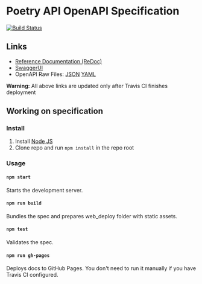 # Poetry API OpenAPI Specification
[![Build Status](https://travis-ci.com/OwnDogFood/poetry_api.svg?branch=master)](https://travis-ci.com/OwnDogFood/poetry_api)

## Links

- [Reference Documentation (ReDoc)](https://owndogfood.github.io/poetry_api/)
- [SwaggerUI](https://owndogfood.github.io/poetry_api/swagger-ui/)
- OpenAPI Raw Files: [JSON](https://owndogfood.github.io/poetry_api/openapi.json) [YAML](https://owndogfood.github.io/poetry_api/openapi.yaml)

**Warning:** All above links are updated only after Travis CI finishes deployment

## Working on specification
### Install

1. Install [Node JS](https://nodejs.org/)
2. Clone repo and run `npm install` in the repo root

### Usage

#### `npm start`
Starts the development server.

#### `npm run build`
Bundles the spec and prepares web_deploy folder with static assets.

#### `npm test`
Validates the spec.

#### `npm run gh-pages`
Deploys docs to GitHub Pages. You don't need to run it manually if you have Travis CI configured.
